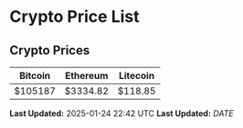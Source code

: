 # Crypto Price List

## Crypto Prices
| Bitcoin | Ethereum | Litecoin |
| ------- | -------- | -------- |
| $105187 | $3334.82 | $118.85 |
**Last Updated:** 2025-01-24 22:42 UTC
**Last Updated:** $DATE$

